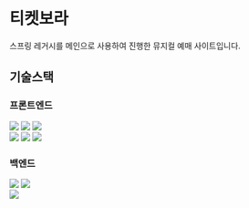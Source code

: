 # 티켓보라

스프링 레거시를 메인으로 사용하여 진행한 뮤지컬 예매 사이트입니다.

## 기술스택

### 프론트엔드
  <div>
    <img src="https://img.shields.io/badge/jsp-F7DF1E?style=for-the-badge&logo=jsp&logoColor=white">
    <img src="https://img.shields.io/badge/html5-E34F26?style=for-the-badge&logo=html5&logoColor=white">
    <img src="https://img.shields.io/badge/css-1572B6?style=for-the-badge&logo=css3&logoColor=white"> 
    <br>
    <img src="https://img.shields.io/badge/Ajax-E4202E?style=for-the-badge&logo=Ajax&logoColor=white">
    <img src="https://img.shields.io/badge/javascript-F7DF1E?style=for-the-badge&logo=javascript&logoColor=black"> 
    <img src="https://img.shields.io/badge/jquery-0769AD?style=for-the-badge&logo=jquery&logoColor=white">
  </div>

### 백엔드
  <div>
    <img src="https://img.shields.io/badge/java-007396?style=for-the-badge&logo=java&logoColor=white">
    <img src="https://img.shields.io/badge/spring-6DB33F?style=for-the-badge&logo=spring&logoColor=white"> 
  <br>
    <img src="https://img.shields.io/badge/spring Security-6DB33F?style=for-the-badge&logo=spring Security&logoColor=white">
    
  </div>
